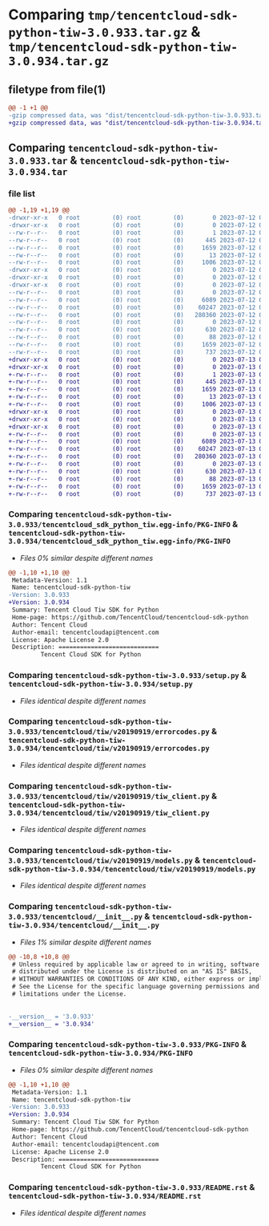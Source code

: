 # Comparing `tmp/tencentcloud-sdk-python-tiw-3.0.933.tar.gz` & `tmp/tencentcloud-sdk-python-tiw-3.0.934.tar.gz`

## filetype from file(1)

```diff
@@ -1 +1 @@
-gzip compressed data, was "dist/tencentcloud-sdk-python-tiw-3.0.933.tar", last modified: Wed Jul 12 00:43:42 2023, max compression
+gzip compressed data, was "dist/tencentcloud-sdk-python-tiw-3.0.934.tar", last modified: Thu Jul 13 00:36:00 2023, max compression
```

## Comparing `tencentcloud-sdk-python-tiw-3.0.933.tar` & `tencentcloud-sdk-python-tiw-3.0.934.tar`

### file list

```diff
@@ -1,19 +1,19 @@
-drwxr-xr-x   0 root         (0) root         (0)        0 2023-07-12 00:43:42.000000 tencentcloud-sdk-python-tiw-3.0.933/
-drwxr-xr-x   0 root         (0) root         (0)        0 2023-07-12 00:43:42.000000 tencentcloud-sdk-python-tiw-3.0.933/tencentcloud_sdk_python_tiw.egg-info/
--rw-r--r--   0 root         (0) root         (0)        1 2023-07-12 00:43:42.000000 tencentcloud-sdk-python-tiw-3.0.933/tencentcloud_sdk_python_tiw.egg-info/dependency_links.txt
--rw-r--r--   0 root         (0) root         (0)      445 2023-07-12 00:43:42.000000 tencentcloud-sdk-python-tiw-3.0.933/tencentcloud_sdk_python_tiw.egg-info/SOURCES.txt
--rw-r--r--   0 root         (0) root         (0)     1659 2023-07-12 00:43:42.000000 tencentcloud-sdk-python-tiw-3.0.933/tencentcloud_sdk_python_tiw.egg-info/PKG-INFO
--rw-r--r--   0 root         (0) root         (0)       13 2023-07-12 00:43:42.000000 tencentcloud-sdk-python-tiw-3.0.933/tencentcloud_sdk_python_tiw.egg-info/top_level.txt
--rw-r--r--   0 root         (0) root         (0)     1006 2023-07-12 00:43:42.000000 tencentcloud-sdk-python-tiw-3.0.933/setup.py
-drwxr-xr-x   0 root         (0) root         (0)        0 2023-07-12 00:43:42.000000 tencentcloud-sdk-python-tiw-3.0.933/tencentcloud/
-drwxr-xr-x   0 root         (0) root         (0)        0 2023-07-12 00:43:42.000000 tencentcloud-sdk-python-tiw-3.0.933/tencentcloud/tiw/
-drwxr-xr-x   0 root         (0) root         (0)        0 2023-07-12 00:43:42.000000 tencentcloud-sdk-python-tiw-3.0.933/tencentcloud/tiw/v20190919/
--rw-r--r--   0 root         (0) root         (0)        0 2023-07-12 00:43:42.000000 tencentcloud-sdk-python-tiw-3.0.933/tencentcloud/tiw/v20190919/__init__.py
--rw-r--r--   0 root         (0) root         (0)     6089 2023-07-12 00:43:42.000000 tencentcloud-sdk-python-tiw-3.0.933/tencentcloud/tiw/v20190919/errorcodes.py
--rw-r--r--   0 root         (0) root         (0)    60247 2023-07-12 00:43:42.000000 tencentcloud-sdk-python-tiw-3.0.933/tencentcloud/tiw/v20190919/tiw_client.py
--rw-r--r--   0 root         (0) root         (0)   280360 2023-07-12 00:43:42.000000 tencentcloud-sdk-python-tiw-3.0.933/tencentcloud/tiw/v20190919/models.py
--rw-r--r--   0 root         (0) root         (0)        0 2023-07-12 00:43:42.000000 tencentcloud-sdk-python-tiw-3.0.933/tencentcloud/tiw/__init__.py
--rw-r--r--   0 root         (0) root         (0)      630 2023-07-12 00:43:42.000000 tencentcloud-sdk-python-tiw-3.0.933/tencentcloud/__init__.py
--rw-r--r--   0 root         (0) root         (0)       88 2023-07-12 00:43:42.000000 tencentcloud-sdk-python-tiw-3.0.933/setup.cfg
--rw-r--r--   0 root         (0) root         (0)     1659 2023-07-12 00:43:42.000000 tencentcloud-sdk-python-tiw-3.0.933/PKG-INFO
--rw-r--r--   0 root         (0) root         (0)      737 2023-07-12 00:43:42.000000 tencentcloud-sdk-python-tiw-3.0.933/README.rst
+drwxr-xr-x   0 root         (0) root         (0)        0 2023-07-13 00:36:00.000000 tencentcloud-sdk-python-tiw-3.0.934/
+drwxr-xr-x   0 root         (0) root         (0)        0 2023-07-13 00:36:00.000000 tencentcloud-sdk-python-tiw-3.0.934/tencentcloud_sdk_python_tiw.egg-info/
+-rw-r--r--   0 root         (0) root         (0)        1 2023-07-13 00:36:00.000000 tencentcloud-sdk-python-tiw-3.0.934/tencentcloud_sdk_python_tiw.egg-info/dependency_links.txt
+-rw-r--r--   0 root         (0) root         (0)      445 2023-07-13 00:36:00.000000 tencentcloud-sdk-python-tiw-3.0.934/tencentcloud_sdk_python_tiw.egg-info/SOURCES.txt
+-rw-r--r--   0 root         (0) root         (0)     1659 2023-07-13 00:36:00.000000 tencentcloud-sdk-python-tiw-3.0.934/tencentcloud_sdk_python_tiw.egg-info/PKG-INFO
+-rw-r--r--   0 root         (0) root         (0)       13 2023-07-13 00:36:00.000000 tencentcloud-sdk-python-tiw-3.0.934/tencentcloud_sdk_python_tiw.egg-info/top_level.txt
+-rw-r--r--   0 root         (0) root         (0)     1006 2023-07-13 00:36:00.000000 tencentcloud-sdk-python-tiw-3.0.934/setup.py
+drwxr-xr-x   0 root         (0) root         (0)        0 2023-07-13 00:36:00.000000 tencentcloud-sdk-python-tiw-3.0.934/tencentcloud/
+drwxr-xr-x   0 root         (0) root         (0)        0 2023-07-13 00:36:00.000000 tencentcloud-sdk-python-tiw-3.0.934/tencentcloud/tiw/
+drwxr-xr-x   0 root         (0) root         (0)        0 2023-07-13 00:36:00.000000 tencentcloud-sdk-python-tiw-3.0.934/tencentcloud/tiw/v20190919/
+-rw-r--r--   0 root         (0) root         (0)        0 2023-07-13 00:36:00.000000 tencentcloud-sdk-python-tiw-3.0.934/tencentcloud/tiw/v20190919/__init__.py
+-rw-r--r--   0 root         (0) root         (0)     6089 2023-07-13 00:36:00.000000 tencentcloud-sdk-python-tiw-3.0.934/tencentcloud/tiw/v20190919/errorcodes.py
+-rw-r--r--   0 root         (0) root         (0)    60247 2023-07-13 00:36:00.000000 tencentcloud-sdk-python-tiw-3.0.934/tencentcloud/tiw/v20190919/tiw_client.py
+-rw-r--r--   0 root         (0) root         (0)   280360 2023-07-13 00:36:00.000000 tencentcloud-sdk-python-tiw-3.0.934/tencentcloud/tiw/v20190919/models.py
+-rw-r--r--   0 root         (0) root         (0)        0 2023-07-13 00:36:00.000000 tencentcloud-sdk-python-tiw-3.0.934/tencentcloud/tiw/__init__.py
+-rw-r--r--   0 root         (0) root         (0)      630 2023-07-13 00:36:00.000000 tencentcloud-sdk-python-tiw-3.0.934/tencentcloud/__init__.py
+-rw-r--r--   0 root         (0) root         (0)       88 2023-07-13 00:36:00.000000 tencentcloud-sdk-python-tiw-3.0.934/setup.cfg
+-rw-r--r--   0 root         (0) root         (0)     1659 2023-07-13 00:36:00.000000 tencentcloud-sdk-python-tiw-3.0.934/PKG-INFO
+-rw-r--r--   0 root         (0) root         (0)      737 2023-07-13 00:36:00.000000 tencentcloud-sdk-python-tiw-3.0.934/README.rst
```

### Comparing `tencentcloud-sdk-python-tiw-3.0.933/tencentcloud_sdk_python_tiw.egg-info/PKG-INFO` & `tencentcloud-sdk-python-tiw-3.0.934/tencentcloud_sdk_python_tiw.egg-info/PKG-INFO`

 * *Files 0% similar despite different names*

```diff
@@ -1,10 +1,10 @@
 Metadata-Version: 1.1
 Name: tencentcloud-sdk-python-tiw
-Version: 3.0.933
+Version: 3.0.934
 Summary: Tencent Cloud Tiw SDK for Python
 Home-page: https://github.com/TencentCloud/tencentcloud-sdk-python
 Author: Tencent Cloud
 Author-email: tencentcloudapi@tencent.com
 License: Apache License 2.0
 Description: ============================
         Tencent Cloud SDK for Python
```

### Comparing `tencentcloud-sdk-python-tiw-3.0.933/setup.py` & `tencentcloud-sdk-python-tiw-3.0.934/setup.py`

 * *Files identical despite different names*

### Comparing `tencentcloud-sdk-python-tiw-3.0.933/tencentcloud/tiw/v20190919/errorcodes.py` & `tencentcloud-sdk-python-tiw-3.0.934/tencentcloud/tiw/v20190919/errorcodes.py`

 * *Files identical despite different names*

### Comparing `tencentcloud-sdk-python-tiw-3.0.933/tencentcloud/tiw/v20190919/tiw_client.py` & `tencentcloud-sdk-python-tiw-3.0.934/tencentcloud/tiw/v20190919/tiw_client.py`

 * *Files identical despite different names*

### Comparing `tencentcloud-sdk-python-tiw-3.0.933/tencentcloud/tiw/v20190919/models.py` & `tencentcloud-sdk-python-tiw-3.0.934/tencentcloud/tiw/v20190919/models.py`

 * *Files identical despite different names*

### Comparing `tencentcloud-sdk-python-tiw-3.0.933/tencentcloud/__init__.py` & `tencentcloud-sdk-python-tiw-3.0.934/tencentcloud/__init__.py`

 * *Files 1% similar despite different names*

```diff
@@ -10,8 +10,8 @@
 # Unless required by applicable law or agreed to in writing, software
 # distributed under the License is distributed on an "AS IS" BASIS,
 # WITHOUT WARRANTIES OR CONDITIONS OF ANY KIND, either express or implied.
 # See the License for the specific language governing permissions and
 # limitations under the License.
 
 
-__version__ = '3.0.933'
+__version__ = '3.0.934'
```

### Comparing `tencentcloud-sdk-python-tiw-3.0.933/PKG-INFO` & `tencentcloud-sdk-python-tiw-3.0.934/PKG-INFO`

 * *Files 0% similar despite different names*

```diff
@@ -1,10 +1,10 @@
 Metadata-Version: 1.1
 Name: tencentcloud-sdk-python-tiw
-Version: 3.0.933
+Version: 3.0.934
 Summary: Tencent Cloud Tiw SDK for Python
 Home-page: https://github.com/TencentCloud/tencentcloud-sdk-python
 Author: Tencent Cloud
 Author-email: tencentcloudapi@tencent.com
 License: Apache License 2.0
 Description: ============================
         Tencent Cloud SDK for Python
```

### Comparing `tencentcloud-sdk-python-tiw-3.0.933/README.rst` & `tencentcloud-sdk-python-tiw-3.0.934/README.rst`

 * *Files identical despite different names*


